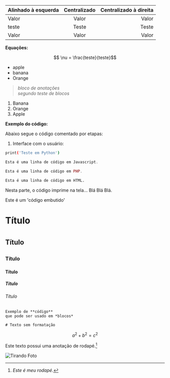 

Alinhado à esquerda | Centralizado | Centralizado à direita
:------ | :------: | ------:
Valor | Valor | Valor
teste | Teste | Teste
Valor | Valor | Valor

**Equações:**

$$ \nu =  \frac{teste}{teste}$$

- apple
- banana
- Orange

> *bloco de anotações* \
> *segundo teste de blocos*

1. Banana 
2. Orange
3. Apple

**Exemplo do código:**

Abaixo segue o código comentado por etapas:

1. Interface com o usuário:
~~~Bash
print('Teste em Python')
~~~

~~~javascript
Esta é uma linha de código em Javascript.
~~~

~~~php
Esta é uma linha de código em PHP.
~~~

~~~html
Esta é uma linha de código em HTML.
~~~

Nesta parte, o código imprime na tela... Blá Blá Blá.

Este é um 'código embutido'

# Título <h1>
## Título <h2>
### Título <h3>
#### Título <h4>
##### Título <h5>
###### Título <h6>

```
Exemplo de **código**
que pode ser usado em *blocos*
```
`# Texto sem formatação`

~~~math
a^2+b^2=c^2
~~~

Este texto possui uma anotação de rodapé.[^1]

[^1]: *Este é meu rodapé*.

![Tirando Foto](https://upload.wikimedia.org/wikipedia/commons/b/b6/Image_created_with_a_mobile_phone.png)




